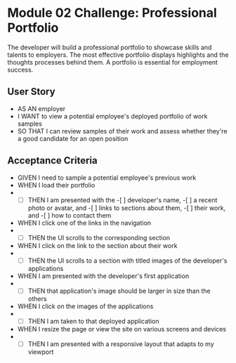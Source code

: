 # Module 02 Challenge: Professional Portfolio

The developer will build a professional portfolio to showcase skills and talents to employers. The most effective portfolio displays highlights and the thoughts processes behind them. A portfolio is essential for employment success.

## User Story

* AS AN employer
* I WANT to view a potential employee's deployed portfolio of work samples
* SO THAT I can review samples of their work and assess whether they're a good candidate for an open position

## Acceptance Criteria

* GIVEN I need to sample a potential employee's previous work
* WHEN I load their portfolio
* -[ ] THEN I am presented with the -[ ] developer's name, -[ ] a recent photo or avatar, and -[ ] links  to sections about them, -[ ] their work, and -[ ] how to contact them
* WHEN I click one of the links in the navigation
* -[ ] THEN the UI scrolls to the corresponding section
* WHEN I click on the link to the section about their work
* -[ ] THEN the UI scrolls to a section with titled images of the developer's applications
* WHEN I am presented with the developer's first application
* -[ ] THEN that application's image should be larger in size than the others
* WHEN I click on the images of the applications
* -[ ] THEN I am taken to that deployed application
* WHEN I resize the page or view the site on various screens and devices
* -[ ] THEN I am presented with a responsive layout that adapts to my viewport